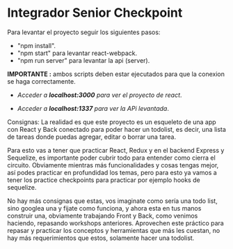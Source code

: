 # Integrador Senior Checkpoint

Para levantar el proyecto seguir los siguientes pasos:

- "npm install".
- "npm start" para levantar react-webpack.
- "npm run server" para levantar la api (server).

**IMPORTANTE :** ambos scripts deben estar ejecutados para que la conexion se haga correctamente.

- _Acceder a **localhost:3000** para ver el proyecto de react_.

- _Acceder a **localhost:1337** para ver la APi levantada_.


Consignas:
La realidad es que este proyecto es un esqueleto de una app con React y Back conectado para poder hacer un todolist, es decir, una lista de tareas donde puedas agregar, editar o borrar una tarea.

Para esto vas a tener que practicar React, Redux y en el backend Express y Sequelize, es importante poder cubrir todo para entender como cierra el circuito. Obviamente mientras más funcionalidades y cosas tengas mejor, así podes practicar en profundidad los temas, pero para esto ya vamos a tener los practice checkpoints para practicar por ejemplo hooks de sequelize.

No hay más consignas que estas, vos imaginate como sería una todo list, sino googlea una y fijate como funciona, y ahora esta en tus manos construir una, obviamente trabajando Front y Back, como venimos haciendo, repasando workshops anteriores. Aprovechen este práctico para repasar y practicar los conceptos y herramientas que más les cuestan, no hay más requerimientos que estos, solamente hacer una todolist.
